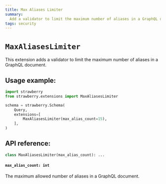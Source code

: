 ```yaml
---
title: Max Aliases Limiter
summary:
  Add a validator to limit the maximum number of aliases in a GraphQL document.
tags: security
---
```


# `MaxAliasesLimiter`

This extension adds a validator to limit the maximum number of aliases in a
GraphQL document.

## Usage example:

```python
import strawberry
from strawberry.extensions import MaxAliasesLimiter

schema = strawberry.Schema(
    Query,
    extensions=[
        MaxAliasesLimiter(max_alias_count=15),
    ],
)
```

## API reference:

```python
class MaxAliasesLimiter(max_alias_count): ...
```

#### `max_alias_count: int`

The maximum allowed number of aliases in a GraphQL document.
